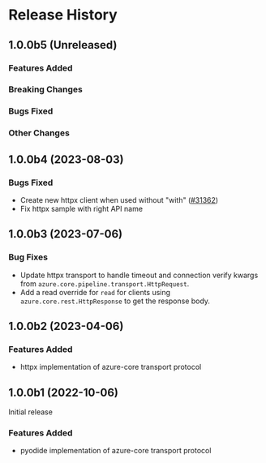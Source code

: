 # Release History

## 1.0.0b5 (Unreleased)

### Features Added

### Breaking Changes

### Bugs Fixed

### Other Changes

## 1.0.0b4 (2023-08-03)

### Bugs Fixed

- Create new httpx client when used without "with" ([#31362](https://github.com/Azure/azure-sdk-for-python/pull/31370))
- Fix httpx sample with right API name

## 1.0.0b3 (2023-07-06)

### Bug Fixes

- Update httpx transport to handle timeout and connection verify kwargs from `azure.core.pipeline.transport.HttpRequest`.
- Add a read override for `read` for clients using `azure.core.rest.HttpResponse` to get the response body.

## 1.0.0b2 (2023-04-06)

### Features Added

- httpx implementation of azure-core transport protocol

## 1.0.0b1 (2022-10-06)

Initial release

### Features Added

- pyodide implementation of azure-core transport protocol
